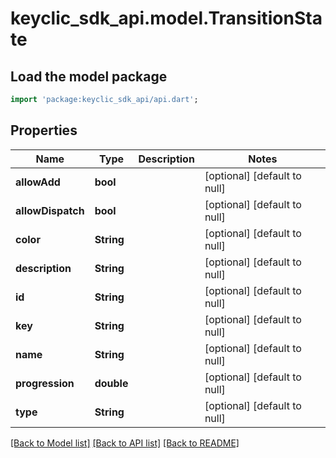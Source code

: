 # keyclic_sdk_api.model.TransitionState

## Load the model package
```dart
import 'package:keyclic_sdk_api/api.dart';
```

## Properties
Name | Type | Description | Notes
------------ | ------------- | ------------- | -------------
**allowAdd** | **bool** |  | [optional] [default to null]
**allowDispatch** | **bool** |  | [optional] [default to null]
**color** | **String** |  | [optional] [default to null]
**description** | **String** |  | [optional] [default to null]
**id** | **String** |  | [optional] [default to null]
**key** | **String** |  | [optional] [default to null]
**name** | **String** |  | [optional] [default to null]
**progression** | **double** |  | [optional] [default to null]
**type** | **String** |  | [optional] [default to null]

[[Back to Model list]](../README.md#documentation-for-models) [[Back to API list]](../README.md#documentation-for-api-endpoints) [[Back to README]](../README.md)


